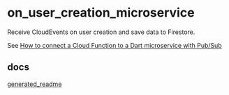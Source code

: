 # on_user_creation_microservice

Receive CloudEvents on user creation and save data to Firestore.

See [How to connect a Cloud Function to a Dart microservice with Pub/Sub](https://docs.google.com/document/d/1my_JXczhuYlWiKRE59nc0XFHYudEFpymPeGNSJFIIsM)

## docs 

[generated_readme](docs/generated_readme.md)
